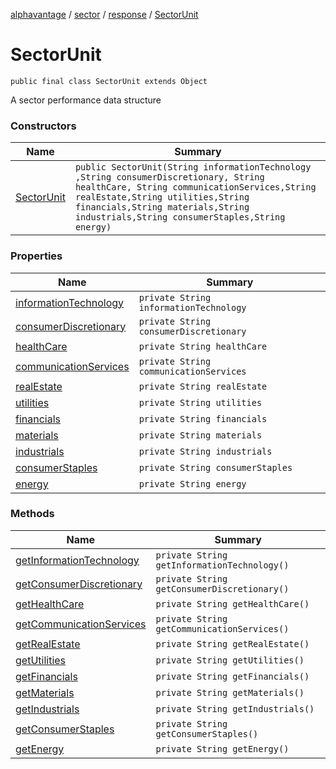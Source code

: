 [alphavantage](../alphavantage/index.md) / [sector](./index.md) / [response](./response.md) / [SectorUnit](./sectorunit.md)

# SectorUnit

`public final class SectorUnit extends Object`

A sector performance data structure

### Constructors

|Name|Summary|
|----|-------|
| [SectorUnit](./sectorunit.md) | `public SectorUnit(String informationTechnology ,String consumerDiscretionary, String healthCare, String communicationServices,String realEstate,String utilities,String financials,String materials,String industrials,String consumerStaples,String energy)` |

### Properties

|Name|Summary|
|----|-------|
| [informationTechnology](#) | `private String informationTechnology` |
| [consumerDiscretionary](#) | `private String consumerDiscretionary` |
| [healthCare](#) | `private String healthCare` |
| [communicationServices](#) | `private String communicationServices` |
| [realEstate](#) | `private String realEstate` |
| [utilities](#) | `private String utilities` |
| [financials](#) | `private String financials` |
| [materials](#) | `private String materials` |
| [industrials](#) | `private String industrials` |
| [consumerStaples](#) | `private String consumerStaples` |
| [energy](#) | `private String energy` |

### Methods

|Name|Summary|
|----|-------|
| [getInformationTechnology](#) | `private String getInformationTechnology()` |
| [getConsumerDiscretionary](#) | `private String getConsumerDiscretionary()` |
| [getHealthCare](#) | `private String getHealthCare()` |
| [getCommunicationServices](#) | `private String getCommunicationServices()` |
| [getRealEstate](#) | `private String getRealEstate()` |
| [getUtilities](#) | `private String getUtilities()` |
| [getFinancials](#) | `private String getFinancials()` |
| [getMaterials](#) | `private String getMaterials()` |
| [getIndustrials](#) | `private String getIndustrials()` |
| [getConsumerStaples](#) | `private String getConsumerStaples()` |
| [getEnergy](#) | `private String getEnergy()` |
